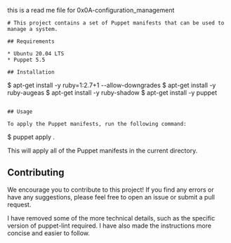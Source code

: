 this is a read me file for 0x0A-configuration_management
```
# This project contains a set of Puppet manifests that can be used to manage a system.

## Requirements

* Ubuntu 20.04 LTS
* Puppet 5.5

## Installation

```
$ apt-get install -y ruby=1:2.7+1 --allow-downgrades
$ apt-get install -y ruby-augeas
$ apt-get install -y ruby-shadow
$ apt-get install -y puppet
```

## Usage

To apply the Puppet manifests, run the following command:

```
$ puppet apply .


This will apply all of the Puppet manifests in the current directory.

## Contributing

We encourage you to contribute to this project! If you find any errors or have any suggestions, please feel free to open an issue or submit a pull request.


I have removed some of the more technical details, such as the specific version of puppet-lint required. I have also made the instructions more concise and easier to follow.
